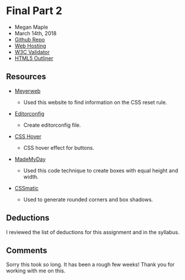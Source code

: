 # Final Part 2
* Megan Maple
* March 14th, 2018
* [Github Repo](https://github.com/maplemegan333/project_final2_maple_megan.git)
* [Web Hosting](http://makeitmomentous.live/project_final2_maple_megan/)
* [W3C Validator](https://validator.w3.org/unicorn/check?ucn_uri=makeitmomentous.live%2Fproject_final2_maple_megan%2F&ucn_task=conformance#)
* [HTML5 Outliner](https://gsnedders.html5.org/outliner/process.py?url=http%3A%2F%2Fmakeitmomentous.live%2Fproject_final2_maple_megan%2F)

## Resources

* [Meyerweb](https://meyerweb.com/eric/tools/css/reset/)
    * Used this website to find information on the CSS reset rule.

* [Editorconfig](http://editorconfig.org/)
    * Create editorconfig file.

* [CSS Hover](https://www.cssmatic.com/box-shadow)
    * CSS hover effect for buttons.

* [MadeMyDay](http://www.mademyday.de/css-height-equals-width-with-pure-css.html)
    * Used this code technique to create boxes with equal height and width.

* [CSSmatic](https://www.cssmatic.com/)
    * Used to generate rounded corners and box shadows.


## Deductions

I reviewed the list of deductions for this assignment and in the syllabus.

## Comments

Sorry this took so long. It has been a rough few weeks! Thank you for working with me on this.
